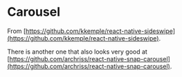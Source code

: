 # Carousel

From [https://github.com/kkemple/react-native-sideswipe](https://github.com/kkemple/react-native-sideswipe).

There is another one that also looks very good at [https://github.com/archriss/react-native-snap-carousel](https://github.com/archriss/react-native-snap-carousel).
